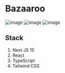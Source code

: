 # Bazaaroo

![image](https://github.com/user-attachments/assets/3547729e-e109-4bd1-b1c5-aea335640044)
![image](https://github.com/user-attachments/assets/ffe80271-487f-4ed1-ac35-adcf84f1209f)
![image](https://github.com/user-attachments/assets/caaf239d-e6ec-4c21-9293-401f2efe7b46)

## Stack

1. Next JS 15
2. React
3. TypeScript
4. Tailwind CSS
